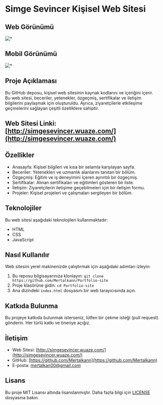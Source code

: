 # Simge Sevincer Kişisel Web Sitesi
## Web Görünümü
![*](https://github.com/Mertalkann/Portfolio-site/blob/main/image.gif)
## Mobil Görünümü
![*](https://github.com/Mertalkann/Portfolio-site/blob/main/image1.gif)

## Proje Açıklaması
Bu GitHub deposu, kişisel web sitesinin kaynak kodlarını ve içeriğini içerir. Bu web sitesi, beceriler, yetenekler, özgeçmiş, sertifikalar ve iletişim bilgilerini paylaşmak için oluşturuldu. Ayrıca, ziyaretçilerle etkileşime geçmelerini sağlayan çeşitli özelliklere sahiptir.

## Web Sitesi Linki: [http://simgesevincer.wuaze.com/](http://simgesevincer.wuaze.com/)

## Özellikler

- Anasayfa: Kişisel bilgileri ve kısa bir selamla karşılayan sayfa.
- Beceriler: Yetenekleri ve uzmanlık alanlarını tanıtan bir bölüm.
- Özgeçmiş: Eğitim ve iş deneyimini içeren ayrıntılı bir özgeçmiş.
- Sertifikalar: Alınan sertifikaları ve eğitimleri gösteren bir liste.
- İletişim: Ziyaretçilerin iletişime geçebilmeleri için bir iletişim formu.
- Projeler: Kişisel projeleri ve çalışmaları sergileyen bir bölüm.

## Teknolojiler

Bu web sitesi aşağıdaki teknolojileri kullanmaktadır:

- HTML
- CSS
- JavaScript

## Nasıl Kullanılır

Web sitesini yerel makinenizde çalıştırmak için aşağıdaki adımları izleyin:

1. Bu reposu bilgisayarınıza klonlayın: `git clone https://github.com/Mertalkann/Portfolio-site`
2. Proje klasörüne gidin: `cd Portfolio-site`
3. Ana dizindeki `index.html` dosyasını bir web tarayıcısında açın.

## Katkıda Bulunma

Bu projeye katkıda bulunmak isterseniz, lütfen bir çekme isteği (pull request) gönderin. Her türlü katkı ve öneriye açığız.

## İletişim

- Web Sitesi: [http://simgesevincer.wuaze.com/](http://simgesevincer.wuaze.com/)
- GitHub: [https://github.com/Mertalkann](https://github.com/Mertalkann)
- E-posta: mertalkan00@gmail.com

## Lisans

Bu proje MIT Lisansı altında lisanslanmıştır. Daha fazla bilgi için [LICENSE](LICENSE) dosyasına bakın.
